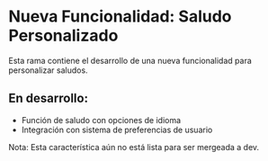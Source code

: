 # Nueva Funcionalidad: Saludo Personalizado

Esta rama contiene el desarrollo de una nueva funcionalidad para personalizar saludos.

## En desarrollo:
- Función de saludo con opciones de idioma
- Integración con sistema de preferencias de usuario

Nota: Esta característica aún no está lista para ser mergeada a dev.

